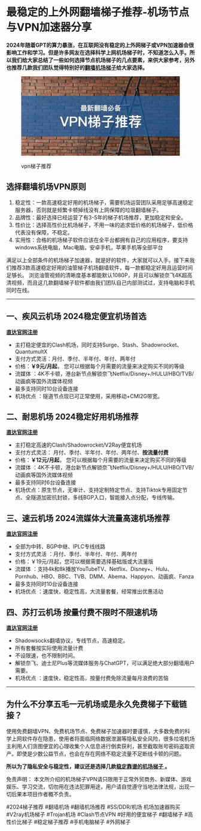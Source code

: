 # 最稳定的上外网翻墙梯子推荐-机场节点与VPN加速器分享

**2024年随着GPT的算力暴涨，在互联网没有稳定的上外网梯子或VPN加速器会很影响工作和学习。但是许多网友在选择科学上网机场梯子时，不知道怎么入手。所以我们给大家总结了一些如何选择节点机场梯子的几点要素，来供大家参考，另外也推荐几款我们团队觉得特别好的**[**翻墙机场梯子**](https://github.com/AlipJJ/Top5)**给大家选择。**

<figure><img src=".gitbook/assets/梯子推荐 (1).png" alt=""><figcaption><p>vpn梯子推荐</p></figcaption></figure>

## 选择翻墙机场VPN原则

1. 稳定性：一款高速稳定好用的机场梯子，需要机场运营团队采用足够高速稳定服务器，否则就是频繁卡顿掉线没有上网保障的垃圾翻墙梯子。
2. 品牌性：最好选择已经运营了有3-5年的梯子机场推荐，更加稳定和安全。
3. 性价比：选择高性价比机场梯子，不用一味的追求低价格的机场梯子，低价格代表没有保障，不稳定。
4. 实用性：合格的机场梯子软件应该在全平台都拥有自己的应用程序，要支持windows系统电脑，Mac电脑，安卓手机，苹果手机等全部平台

满足以上全部条件的机场梯子加速器，就是好的软件，大家就可以入手。接下来我们推荐3款高速稳定好用的油管梯子机场翻墙软件，每一款都稳定好用且运营时间足够长。 浏览油管视频的清晰度基本都能默认1080P，并且可以解锁奈飞4K超高清视频，而且这几款翻墙梯子软件都由我们团队自己内部测试过，支持电脑和手机同时在线。

***

## 一、疾风云机场 2024稳定便宜机场首选

[**直达官网注册**](https://go.51tz.cc/jfcloud)

* 主打稳定便宜的Clash机场，同时支持Surge、Stash、Shadowrocket、QuantumultX
* 支付方式灵活：月付、季付、半年付、年付、两年付
* 价格：**￥9元/月起**， 您可以根据每个月需要的流量来决定购买不同的等级
* 流媒体 ：4K不卡顿，港台新节点解锁奈飞Netflix/Disney+/HULU/HBO/TVB/动画疯等国外流媒体视频
* 最多支持同时10台设备连接
* 机场优点 ：隧道节点现已可正常使用，采用移动+CMI2G带宽。

## 二、耐思机场 2024稳定好用机场推荐

[**直达官网注册**](https://go.51tz.cc/nicecloud)

* 主打稳定高速的Clash/Shadowrocket/V2Ray便宜机场
* 支付方式灵活： 月付、季付、半年付、年付、两年付、**按流量付费**
* 价格：**￥12元/月起**， 您可以根据每个月需要的流量来决定购买不同的等级
* 流媒体 ：4K不卡顿，港台新节点解锁奈飞Netflix/Disney+/HULU/HBO/TVB/动画疯等国外流媒体视频
* 最多支持同时6台设备连接
* 机场优点：原生节点，无审计、支持定制特定节点、支持Tiktok专用固定节点、全隧道加密抗封锁，多线BGP入口，智能接入点分配，专线传输。

## 三、速云机场 2024流媒体大流量高速机场推荐

[**直达官网注册**](https://go.51tz.cc/sycloud)

* 全部为中转、BGP中继、IPLC专线线路
* 支付方式灵活 ：月付、季付、半年付、年付、两年付
* 价格：￥19元/月起，您可以根据需要选择基础版或大流量版
* 流媒体 ：支持4k和8k播放YouTubeTV、Netflix、Disney+、Hulu、Pornhub、HBO、BBC、TVB、DMM、Abema、Happyon、动画疯、Fanza
* 最多支持同时10台设备连接
* 机场优点 ：速度快，稳定性高，大流量套餐，经常推出优惠活动

## 四、苏打云机场 按量付费不限时不限速机场

[**直达官网注册**](https://go.51tz.cc/sodacloud)

* Shadowsocks翻墙协议，专线节点，高速稳定。
* 所有套餐按实际使用流量计费
* 不设限速，也不限制时间。
* 解锁奈飞、迪士尼Plus等流媒体服务与ChatGPT，可以满足绝大部分翻墙用户需要。
* 机场优点 ：速度快，稳定性高，按量付费免除流量每月浪费的苦恼

***

## 为什么不分享五毛一元机场或是永久免费梯子下载链接？

使用免费翻墙VPN、免费机场节点、免费梯子加速器时要谨慎，大多数免费的科学上网软件存在隐患，使用者将面临网络数据泄漏等隐私安全风险，很多垃圾机场主利用人们贪图便宜的心理收集个人信息进行倒卖获利，甚至截取账号密码盗取资产。即使是少数公益节点，也会在存在网络不稳定流量不足断线卡顿的问题。

**所以为了隐私安全与稳定性，建议还是选择几款**[**稳定靠谱的机场梯子** ](https://reactchina.sxlcdn.com/t/topic/40257)**。**

免责声明： 本文所介绍的机场梯子VPN请只限用于正常外贸商务、新媒体、游戏娱乐、学习交流，切勿用在违法犯罪用途，用户请自觉遵守当地法律法规，出现一切后果本项目作者概不负责。

\#2024梯子推荐 #翻墙机场 #翻墙机场推荐 #SS/DDR/机场 机场加速器购买 #V2ray机场梯子 #Trojan机场 #Clash节点VPN #好用的便宜梯子 #翻墙梯子 #高性价比梯子 #稳定梯子推荐 #手机电脑梯子 #外网梯子
